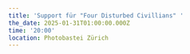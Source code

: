 ```yaml
---
title: 'Support für "Four Disturbed Civillians" '
the_date: 2025-01-31T01:00:00.000Z
time: '20:00'
location: Photobastei Zürich
---
```


